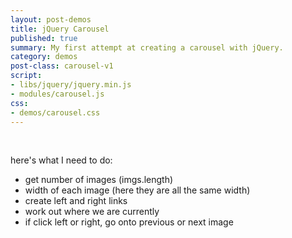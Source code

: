 ```yaml
---
layout: post-demos
title: jQuery Carousel
published: true
summary: My first attempt at creating a carousel with jQuery.
category: demos
post-class: carousel-v1
script:
- libs/jquery/jquery.min.js
- modules/carousel.js
css:
- demos/carousel.css
---
```

<div id="carousel" class="carousel">
	<div class="carousel-inner">
		<!-- <img src="/images/hot/hot1.jpg" alt=""> -->
		<img src="/images/hot/hot2.jpg" alt="">
		<img src="/images/hot/hot3.jpg" alt="">
		<img src="/images/hot/hot4.jpg" alt="">
		<img src="/images/hot/hot5.jpg" alt="">
		<img src="/images/hot/hot6.jpg" alt="">
		<img src="/images/hot/hot1.jpg" alt="">
		<img src="/images/hot/hot2.jpg" alt="">
		<img src="/images/hot/hot3.jpg" alt="">
		<img src="/images/hot/hot4.jpg" alt="">
		<img src="/images/hot/hot5.jpg" alt="">
		<img src="/images/hot/hot6.jpg" alt="">
	</div>
</div>

here's what I need to do:

- get number of images (imgs.length)
- width of each image (here they are all the same width)
- create left and right links
- work out where we are currently
- if click left or right, go onto previous or next image

